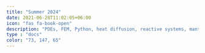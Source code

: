 ```yaml
---
title: "Summer 2024"
date: 2021-06-28T11:02:05+06:00
icon: "fas fa-book-open"
description: "PDEs, FEM, Python, heat diffusion, reactive systems, mantle convection."
type : "docs"
color: "73, 147, 65"
---
```


<script type="text/javascript">
  window.open("https://www.geomar.de/en/research/fb4/fb4-muhs/research-topics/modelings/translate-to-english-staff", "_self");
</script>